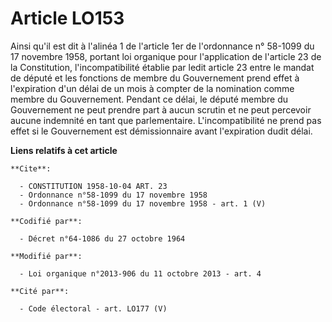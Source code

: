 # Article LO153

Ainsi qu'il est dit à l'alinéa 1 de l'article 1er de l'ordonnance n° 58-1099 du 17 novembre 1958, portant loi organique pour
l'application de l'article 23 de la Constitution, l'incompatibilité établie par ledit article 23 entre le mandat de député et
les fonctions de membre du Gouvernement prend effet à l'expiration d'un délai de un mois à compter de la nomination comme
membre du Gouvernement. Pendant ce délai, le député membre du Gouvernement ne peut prendre part à aucun scrutin et ne peut
percevoir aucune indemnité en tant que parlementaire. L'incompatibilité ne prend pas effet si le Gouvernement est
démissionnaire avant l'expiration dudit délai.

**Liens relatifs à cet article**

	**Cite**:

	  - CONSTITUTION 1958-10-04 ART. 23
	  - Ordonnance n°58-1099 du 17 novembre 1958
	  - Ordonnance n°58-1099 du 17 novembre 1958 - art. 1 (V)

	**Codifié par**:

	  - Décret n°64-1086 du 27 octobre 1964

	**Modifié par**:

	  - Loi organique n°2013-906 du 11 octobre 2013 - art. 4

	**Cité par**:

	  - Code électoral - art. LO177 (V)
